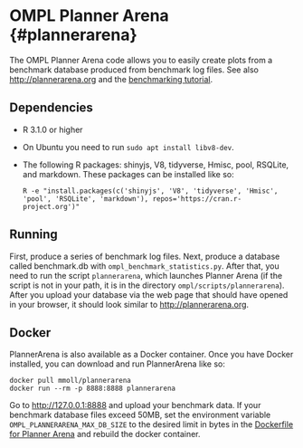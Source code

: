 # OMPL Planner Arena {#plannerarena}

The OMPL Planner Arena code allows you to easily create plots from a benchmark database produced from benchmark log files. See also <http://plannerarena.org> and the [benchmarking tutorial](benchmark.html).

## Dependencies

- R 3.1.0 or higher
- On Ubuntu you need to run `sudo apt install libv8-dev`.
- The following R packages: shinyjs, V8, tidyverse, Hmisc, pool, RSQLite, and markdown. These packages can be installed like so:

      R -e "install.packages(c('shinyjs', 'V8', 'tidyverse', 'Hmisc', 'pool', 'RSQLite', 'markdown'), repos='https://cran.r-project.org')"

## Running

First, produce a series of benchmark log files. Next, produce a database called benchmark.db with `ompl_benchmark_statistics.py`. After that, you need to run the script `plannerarena`, which launches Planner Arena (if the script is not in your path, it is in the directory `ompl/scripts/plannerarena`). After you upload your database via the web page that should have opened in your browser, it should look similar to <http://plannerarena.org>.

## Docker

PlannerArena is also available as a Docker container. Once you have Docker installed, you can download and run PlannerArena like so:

    docker pull mmoll/plannerarena
    docker run --rm -p 8888:8888 plannerarena

Go to <http://127.0.0.1:8888> and upload your benchmark data. If your benchmark database files exceed 50MB, set the environment variable `OMPL_PLANNERARENA_MAX_DB_SIZE` to the desired limit in bytes in the [Dockerfile for Planner Arena](https://github.com/ompl/ompl/blob/master/scripts/docker/plannerarena.Dockerfile) and rebuild the docker container.
